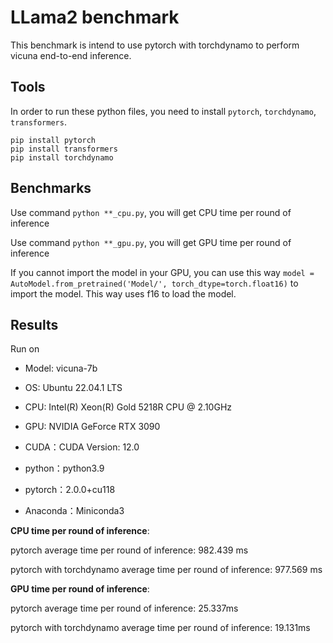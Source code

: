 # LLama2 benchmark

This benchmark is intend to use pytorch with torchdynamo to perform vicuna end-to-end inference.

## Tools
In order to run these python files, you need to install `pytorch`, `torchdynamo`, `transformers`.

```
pip install pytorch
pip install transformers
pip install torchdynamo
```

## Benchmarks
Use command `python **_cpu.py`, you will get CPU time per round of inference

Use command `python **_gpu.py`, you will get GPU time per round of inference

If you cannot import the model in your GPU, you can use this way `model = AutoModel.from_pretrained('Model/', torch_dtype=torch.float16)` to import the model. This way uses f16 to load the model.

## Results
Run on

* Model: vicuna-7b

* OS: Ubuntu 22.04.1 LTS

* CPU: Intel(R) Xeon(R) Gold 5218R CPU @ 2.10GHz

* GPU: NVIDIA GeForce RTX 3090

* CUDA：CUDA Version: 12.0

* python：python3.9

* pytorch：2.0.0+cu118

* Anaconda：Miniconda3

**CPU time per round of inference**:

pytorch average time per round of inference: 982.439 ms

pytorch with torchdynamo average time per round of inference: 977.569 ms

**GPU time per round of inference**:

pytorch average time per round of inference: 25.337ms

pytorch with torchdynamo average time per round of inference: 19.131ms